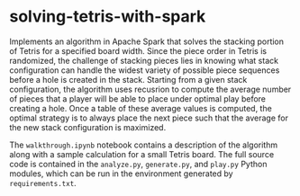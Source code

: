 # solving-tetris-with-spark
Implements an algorithm in Apache Spark that solves the stacking portion of Tetris for a
specified board width. Since the piece order in Tetris is randomized, the challenge of stacking
pieces lies in knowing what stack configuration can handle the widest variety of possible piece sequences
before a hole is created in the stack. Starting from a given stack configuration, the algorithm uses recusrion
to compute the average number of pieces that a player will be able to place under optimal play before creating
a hole. Once a table of these average values is computed, the optimal strategy is to always place the next piece 
such that the average for the new stack configuration is maximized.

The `walkthrough.ipynb` notebook contains a description of the algorithm along with a sample calculation for a small
Tetris board. The full source code is contained in the `analyze.py`, `generate.py`, and `play.py` Python modules,
which can be run in the environment generated by `requirements.txt`.
